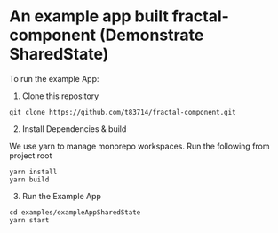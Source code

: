 # An example app built fractal-component (Demonstrate SharedState)

To run the example App:

1. Clone this repository
```
git clone https://github.com/t83714/fractal-component.git
```

2. Install Dependencies & build

We use yarn to manage monorepo workspaces. Run the following from project root

```
yarn install
yarn build
```

3. Run the Example App

```
cd examples/exampleAppSharedState
yarn start
```